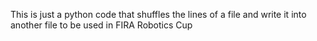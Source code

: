 This is just a python code that shuffles the lines of a file and write it into another file to be used in FIRA Robotics Cup

